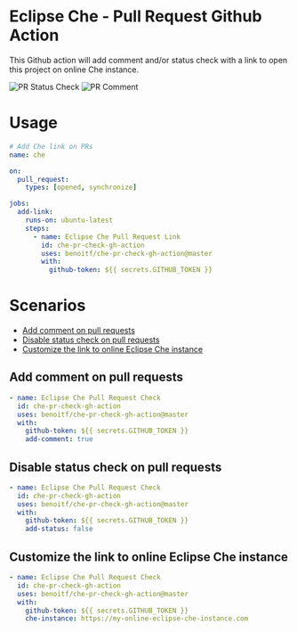# Eclipse Che - Pull Request Github Action

This Github action will add comment and/or status check with a link to open this project on online Che instance.

![PR Status Check](../images/status-check-highlight.png?raw=true)
![PR Comment](../images/add-comment.png?raw=true)

# Usage

```yaml
# Add Che link on PRs
name: che

on:
  pull_request: 
    types: [opened, synchronize]

jobs:
  add-link:
    runs-on: ubuntu-latest
    steps:
      - name: Eclipse Che Pull Request Link
        id: che-pr-check-gh-action
        uses: benoitf/che-pr-check-gh-action@master
        with:
          github-token: ${{ secrets.GITHUB_TOKEN }}
```

# Scenarios

- [Add comment on pull requests](#add-comment-on-pull-requests)
- [Disable status check on pull requests](#disable-status-check-on-pull-requests)
- [Customize the link to online Eclipse Che instance](#customize-the-link-to-online-eclipse-che-instance)



## Add comment on pull requests

```yaml
- name: Eclipse Che Pull Request Check
  id: che-pr-check-gh-action
  uses: benoitf/che-pr-check-gh-action@master
  with:
    github-token: ${{ secrets.GITHUB_TOKEN }}
    add-comment: true
```

## Disable status check on pull requests

```yaml
- name: Eclipse Che Pull Request Check
  id: che-pr-check-gh-action
  uses: benoitf/che-pr-check-gh-action@master
  with:
    github-token: ${{ secrets.GITHUB_TOKEN }}
    add-status: false
```

## Customize the link to online Eclipse Che instance

```yaml
- name: Eclipse Che Pull Request Check
  id: che-pr-check-gh-action
  uses: benoitf/che-pr-check-gh-action@master
  with:
    github-token: ${{ secrets.GITHUB_TOKEN }}
    che-instance: https://my-online-eclipse-che-instance.com
```

